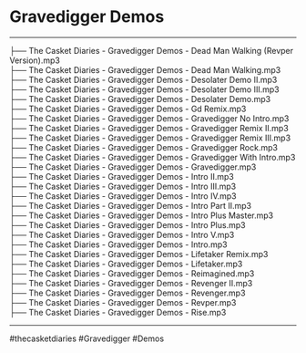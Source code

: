 # Gravedigger Demos

---

├── The Casket Diaries - Gravedigger Demos - Dead Man Walking (Revper Version).mp3  
├── The Casket Diaries - Gravedigger Demos - Dead Man Walking.mp3  
├── The Casket Diaries - Gravedigger Demos - Desolater Demo II.mp3  
├── The Casket Diaries - Gravedigger Demos - Desolater Demo III.mp3  
├── The Casket Diaries - Gravedigger Demos - Desolater Demo.mp3  
├── The Casket Diaries - Gravedigger Demos - Gd Remix.mp3  
├── The Casket Diaries - Gravedigger Demos - Gravedigger No Intro.mp3  
├── The Casket Diaries - Gravedigger Demos - Gravedigger Remix II.mp3  
├── The Casket Diaries - Gravedigger Demos - Gravedigger Remix III.mp3  
├── The Casket Diaries - Gravedigger Demos - Gravedigger Rock.mp3  
├── The Casket Diaries - Gravedigger Demos - Gravedigger With Intro.mp3  
├── The Casket Diaries - Gravedigger Demos - Gravedigger.mp3  
├── The Casket Diaries - Gravedigger Demos - Intro II.mp3  
├── The Casket Diaries - Gravedigger Demos - Intro III.mp3  
├── The Casket Diaries - Gravedigger Demos - Intro IV.mp3  
├── The Casket Diaries - Gravedigger Demos - Intro Part II.mp3  
├── The Casket Diaries - Gravedigger Demos - Intro Plus Master.mp3  
├── The Casket Diaries - Gravedigger Demos - Intro Plus.mp3  
├── The Casket Diaries - Gravedigger Demos - Intro V.mp3  
├── The Casket Diaries - Gravedigger Demos - Intro.mp3  
├── The Casket Diaries - Gravedigger Demos - Lifetaker Remix.mp3  
├── The Casket Diaries - Gravedigger Demos - Lifetaker.mp3  
├── The Casket Diaries - Gravedigger Demos - Reimagined.mp3  
├── The Casket Diaries - Gravedigger Demos - Revenger II.mp3  
├── The Casket Diaries - Gravedigger Demos - Revenger.mp3  
├── The Casket Diaries - Gravedigger Demos - Revper.mp3  
├── The Casket Diaries - Gravedigger Demos - Rise.mp3

---

#thecasketdiaries #Gravedigger #Demos
